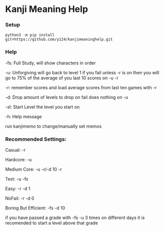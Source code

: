 # Kanji Meaning Help
### Setup

`python3 -m pip install git+https://github.com/y124/kanjimeaninghelp.git`

### Help
-fs: Full Study, will show characters in order

-u: Unforgiving will go back to level 1 if you fail unless -r is on then you will go to 75% of the average of you last 10 scores on -u -r

-r: remember scores and load average scores from last ten games with -r

-d: Drop amount of levels to drop on fail does nothing on -u

-sl: Start Level the level you start on

-h: Help message

run kanjimemo to change/manually set memos
### Recommended Settings:
Casual: -r

Hardcore: -u

Medium Core: -u -r/-d 10 -r

Test: -u -fs

Easy: -r -d 1

NoFail: -r -d 0

Boring But Efficient: -fs -d 10

if you have passed a grade with -fs -u 3 times on different days it is recomended to start a level above that grade
